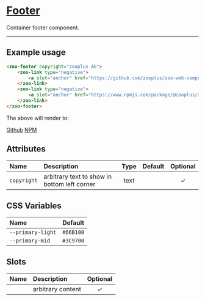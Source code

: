 # [Footer](#footer)

Container footer component.

***

## Example usage

```HTML
<zoo-footer copyright="zooplus AG">
	<zoo-link type="negative">
		<a slot="anchor" href="https://github.com/zooplus/zoo-web-components">Github</a>
	</zoo-link>
	<zoo-link type="negative">
		<a slot="anchor" href="https://www.npmjs.com/package/@zooplus/zoo-web-components">NPM</a>
	</zoo-link>
</zoo-footer>
```

The above will render to:

<zoo-footer copyright="zooplus AG">
	<zoo-link type="negative">
		<a slot="anchor" href="https://github.com/zooplus/zoo-web-components">Github</a>
	</zoo-link>
	<zoo-link type="negative">
		<a slot="anchor" href="https://www.npmjs.com/package/@zooplus/zoo-web-components">NPM</a>
	</zoo-link>
</zoo-footer>

## Attributes

| **Name**    | **Description**                              | **Type** | **Default** | **Optional** |
| :---------- | :------------------------------------------- | :------: | :---------: | :----------: |
| `copyright` | arbitrary text to show in bottom left corner |   text   |             |   &#10003;   |

## CSS Variables

| **Name**          | **Default** |
| :---------------- | :---------: |
| `--primary-light` |  `#66B100`  |
| `--primary-mid`   |  `#3C9700`  |

## Slots

| **Name** | **Description**   | **Optional** |
| :------: | :---------------- | :----------: |
|          | arbitrary content |   &#10003;   |
